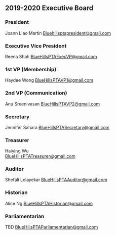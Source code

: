 ## 2019-2020 Executive Board
### President
Joann Liao Martin
[Bluehillsptapresident@gmail.com](mailto:BlueHillsPTApresident@gmail.com)

### Executive Vice President
Reena Shah
[BlueHillsPTAExecVP@gmail.com](mailto:BlueHillsPTAExecVP@gmail.com)

### 1st VP (Membership)	 
Haydee Wong	
[BlueHillsPTAVP1@gmail.com](mailto:BlueHillsPTAVP1@gmail.com)

### 2nd VP (Communication)	 
Anu Sreenivasan	
[BlueHillsPTAVP2@gmail.com](mailto:BlueHillsPTAVP2@gmail.com)

### Secretary	 
Jennifer Sahara
[BlueHillsPTASecretary@gmail.com](mailto:BlueHillsPTASecretary@gmail.com)

### Treasurer	 
Haiying Wu	
[BlueHillsPTATreasurer@gmail.com](mailto:BlueHillsPTATreasurer@gmail.com)

### Auditor	 
Shefali	Lolayekar
[BlueHillsPTAAuditor@gmail.com](mailto:BlueHillsPTAAuditor@gmail.com)

### Historian 
Alice Ng
[BlueHillsPTAHistorian@gmail.com](mailto:BlueHillsPTAHistorian@gmail.com)

### Parliamentarian	 
TBD
[BlueHillsPTAParliamentarian@gmail.com](mailt:BlueHillsPTAParliamentarian@gmail.com)
